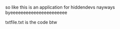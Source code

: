 so like this is an application for hiddendevs nayways byeeeeeeeeeeeeeeeeeeeeee

txtfile.txt is the code btw
